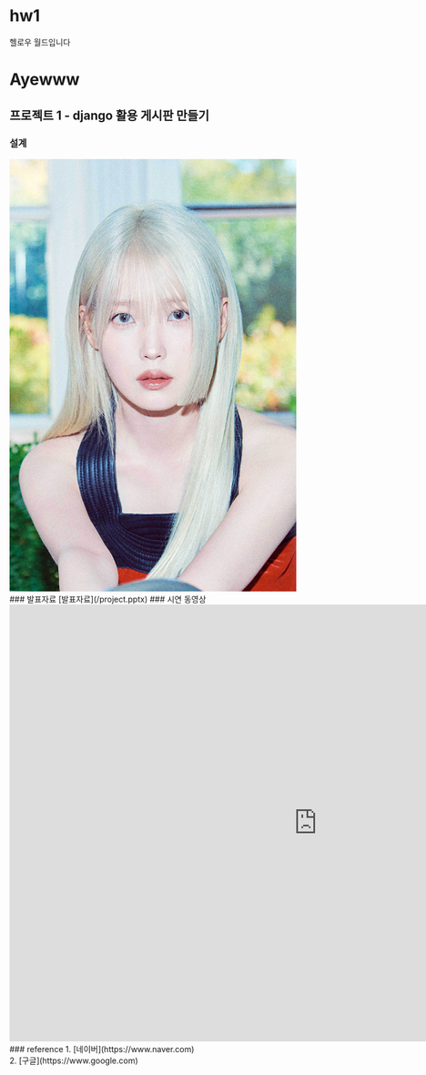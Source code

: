 # hw1
헬로우 월드입니다
# Ayewww
## 프로젝트 1 - django 활용 게시판 만들기
### 설계
<img src="1.jpg"/>
### 발표자료
[발표자료](/project.pptx)
### 시연 동영상
<iframe width="1080" height="768" src="https://www.youtube.com/embed/3iM_06QeZi8" title="[IU] &#39;내 손을 잡아(Hold My Hand)&#39; Live Clip (2019 IU Tour Concert &#39;Love, poem&#39;)" frameborder="0" allow="accelerometer; autoplay; clipboard-write; encrypted-media; gyroscope; picture-in-picture; web-share" referrerpolicy="strict-origin-when-cross-origin" allowfullscreen></iframe>
### reference
1. [네이버](https://www.naver.com) <br>
2. [구글](https://www.google.com) <br>
